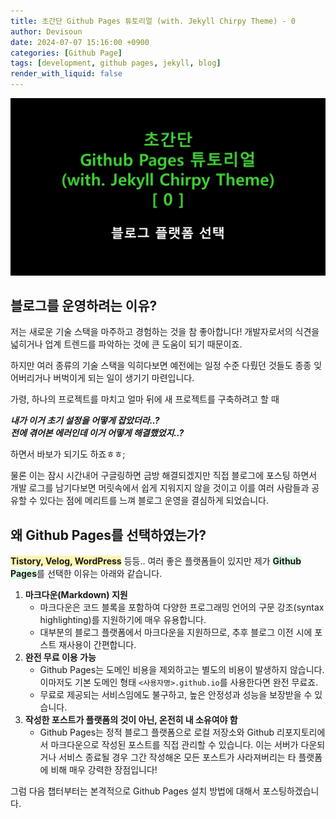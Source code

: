 ```yaml
---
title: 초간단 Github Pages 튜토리얼 (with. Jekyll Chirpy Theme) - 0
author: Devisoun
date: 2024-07-07 15:16:00 +0900
categories: [Github Page]
tags: [development, github pages, jekyll, blog]
render_with_liquid: false
---
```


<!-- markdownlint-disable-next-line -->
![preview](/assets/img/preview/2024-07-07-초간단%20Github%20Pages%20튜토리얼%20(with.%20Jekyll%20Chirpy%20Theme)%20-%200.png)

## 블로그를 운영하려는 이유?

저는 새로운 기술 스택을 마주하고 경험하는 것을 참 좋아합니다!
개발자로서의 식견을 넓히거나 업계 트렌드를 파악하는 것에 큰 도움이 되기 때문이죠.

하지만 여러 종류의 기술 스택을 익히다보면 예전에는 일정 수준 다뤘던 것들도 종종 잊어버리거나 버벅이게 되는 일이 생기기 마련입니다.

가령, 하나의 프로젝트를 마치고 얼마 뒤에 새 프로젝트를 구축하려고 할 때

***내가 이거 초기 설정을 어떻게 잡았더라..?***<br/>
***전에 겪어본 에러인데 이거 어떻게 해결했었지..?***

하면서 바보가 되기도 하죠ㅎㅎ;

물론 이는 잠시 시간내어 구글링하면 금방 해결되겠지만 직접 블로그에 포스팅 하면서 개발 로그를 남기다보면 머릿속에서 쉽게 지워지지 않을 것이고 이를 여러 사람들과 공유할 수 있다는 점에 메리트를 느껴 블로그 운영을 결심하게 되었습니다.

## 왜 Github Pages를 선택하였는가?

<span style="background-color:#fff5b1;font-weight:bold;">Tistory, Velog, WordPress</span> 등등.. 여러 좋은 플랫폼들이 있지만 제가 <span style="background-color:#DCFFE4;font-weight:bold;">Github Pages</span>를 선택한 이유는 아래와 같습니다.

1. **마크다운(Markdown) 지원**
    - 마크다운은 코드 블록을 포함하여 다양한 프로그래밍 언어의 구문 강조(syntax highlighting)를 지원하기에 매우 유용합니다.
    - 대부분의 블로그 플랫폼에서 마크다운을 지원하므로, 추후 블로그 이전 시에 포스트 재사용이 간편합니다.
2. **완전 무료 이용 가능**
    - Github Pages는 도메인 비용을 제외하고는 별도의 비용이 발생하지 않습니다. 이마저도 기본 도메인 형태 `<사용자명>.github.io`를 사용한다면 완전 무료죠.
    - 무료로 제공되는 서비스임에도 불구하고, 높은 안정성과 성능을 보장받을 수 있습니다.
3. **작성한 포스트가 플랫폼의 것이 아닌, 온전히 내 소유여야 함**
    - Github Pages는 정적 블로그 플랫폼으로 로컬 저장소와 Github 리포지토리에서 마크다운으로 작성된 포스트를 직접 관리할 수 있습니다. 이는 서버가 다운되거나 서비스 종료될 경우 그간 작성해온 모든 포스트가 사라져버리는 타 플랫폼에 비해 매우 강력한 장점입니다!

그럼 다음 챕터부터는 본격적으로 Github Pages 설치 방법에 대해서 포스팅하겠습니다.